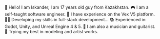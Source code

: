 👋 Hello! I am Iskander, I am 17 years old guy from Kazakhstan.
🎮 I am a self-taught software engineer.
🤩 I have experience on the Vex V5 platform.
👨‍💻 Developing my skills in full-stack development...
📚 Experienced in Godot, Unity, and Unreal Engine 4 & 5.
🎵 I am also a musician and guitarist.
🎨 Trying my best in modeling and artist works.


<!---
Attila1617/Attila1617 is a ✨ special ✨ repository because its `README.md` (this file) appears on your GitHub profile.
You can click the Preview link to take a look at your changes.
--->
